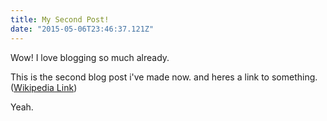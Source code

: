 ```yaml
---
title: My Second Post!
date: "2015-05-06T23:46:37.121Z"
---
```


Wow! I love blogging so much already.

This is the second blog post i've made now.
and heres a link to something.
([Wikipedia Link](https://en.wikipedia.org/wiki/Salted_duck_egg))

Yeah.
